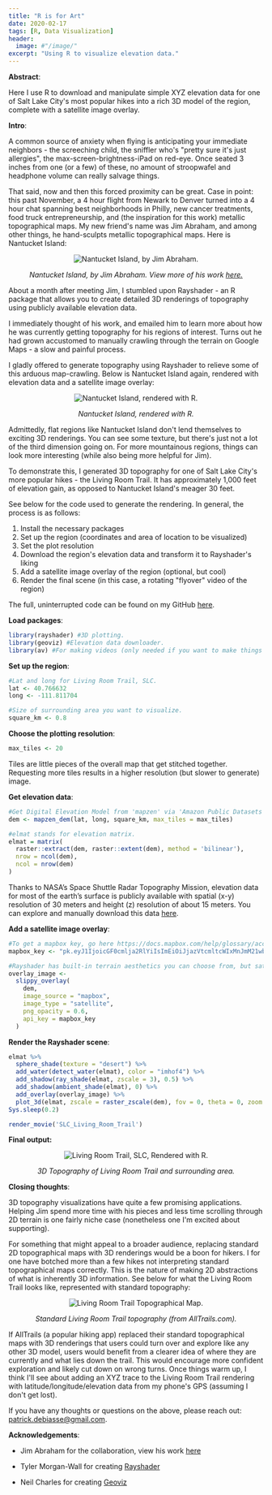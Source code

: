 ```yaml
---
title: "R is for Art"
date: 2020-02-17
tags: [R, Data Visualization]
header:
  image: #"/image/"
excerpt: "Using R to visualize elevation data."
---
```


**Abstract**:

Here I use R to download and manipulate simple XYZ elevation data for one of Salt Lake City's most popular hikes into a rich 3D model of the region, complete with a satellite image overlay.  

**Intro**:

A common source of anxiety when flying is anticipating your immediate neighbors - the screeching child, the sniffler who's "pretty sure it's just allergies", the max-screen-brightness-iPad on red-eye. Once seated 3 inches from one (or a few) of these, no amount of stroopwafel and headphone volume can really salvage things.  

That said, now and then this forced proximity can be great. Case in point: this past November,  a 4 hour flight from Newark to Denver turned into a 4 hour chat spanning best neighborhoods in Philly, new cancer treatments, food truck entrepreneurship, and (the inspiration for this work) metallic topographical maps. My new friend's name was Jim Abraham, and among other things, he hand-sculpts metallic topographical maps. Here is Nantucket Island:

<center>

<img src="{{ site.url }}{{ site.baseurl }}/assets/images/R_is_for_Art/1_Nantucket Island_metalic.PNG" alt="Nantucket Island, by Jim Abraham.">

</center>

<p style="text-align: center; font-style: italic;">Nantucket Island, by Jim Abraham. View more of his work <a href="https://www.abrahamartistry.com/">here.</a></p>

About a month after meeting Jim, I stumbled upon Rayshader - an R package that allows you to create detailed 3D renderings of topography using publicly available elevation data.

I immediately thought of his work, and emailed him to learn more about how he was currently getting topography for his regions of interest. Turns out he had grown accustomed to manually crawling through the terrain on Google Maps - a slow and painful process.

I gladly offered to generate topography using Rayshader to relieve some of this arduous map-crawling. Below is Nantucket Island again, rendered with elevation data and a satellite image overlay:

<center>

<img src="{{ site.url }}{{ site.baseurl }}/assets/images/R_is_for_Art/2_Nantucket Island_rendered.png" alt="Nantucket Island, rendered with R.">

</center>

<p style="text-align: center; font-style: italic;">Nantucket Island, rendered with R.</p>

Admittedly, flat regions like Nantucket Island don't lend themselves to exciting 3D renderings. You can see some texture, but there's just not a lot of the third dimension going on. For more mountainous regions, things can look more interesting (while also being more  helpful for Jim).

To demonstrate this, I generated 3D topography for one of Salt Lake City's more popular hikes - the Living Room Trail. It has approximately 1,000 feet of elevation gain, as opposed to Nantucket Island's meager 30 feet.  

See below for the code used to generate the rendering. In general, the process is as follows:
1. Install the necessary packages
2. Set up the region (coordinates and area of location to be visualized)
3. Set the plot resolution
4. Download the region's elevation data and transform it to Rayshader's liking
5. Add a satellite image overlay of the region (optional, but cool)
6. Render the final scene (in this case, a rotating "flyover" video of the region)

The full, uninterrupted code can be found on my GitHub [here](https://github.com/Patrick-DeBiasse/Topography-Visualizations).

**Load packages**:

``` r
library(rayshader) #3D plotting.
library(geoviz) #Elevation data downloader.
library(av) #For making videos (only needed if you want to make things like rotating GIFs).
```

**Set up the region**:

``` r
#Lat and long for Living Room Trail, SLC.
lat <- 40.766632
long <- -111.811704

#Size of surrounding area you want to visualize.
square_km <- 0.8
```

**Choose the plotting resolution**:

``` r
max_tiles <- 20
```
Tiles are little  pieces of the overall map that get stitched together. Requesting more tiles results in a higher resolution (but slower to generate) image.

**Get elevation data**:

``` r
#Get Digital Elevation Model from 'mapzen' via 'Amazon Public Datasets'.
dem <- mapzen_dem(lat, long, square_km, max_tiles = max_tiles)

#elmat stands for elevation matrix.
elmat = matrix(
  raster::extract(dem, raster::extent(dem), method = 'bilinear'),
  nrow = ncol(dem),
  ncol = nrow(dem)
)
```

Thanks to NASA’s Space Shuttle Radar Topography Mission, elevation data for most of the earth’s surface is
publicly available with spatial (x-y) resolution of 30 meters and height
(z) resolution of about 15 meters. You can explore and manually download
this data [here](https://www.usgs.gov/earthexplorer-0/).

**Add a satellite image overlay**:

``` r
#To get a mapbox key, go here https://docs.mapbox.com/help/glossary/access-token/.
mapbox_key <- "pk.eyJ1IjoicGF0cmlja2RlYiIsImEiOiJjazVtcmltcWIxMnJmM21wbDZkcHlzMzEwIn0.sAIvHarJXAc6VHgomtK2yQ"

#Rayshader has built-in terrain aesthetics you can choose from, but satellite images are more realistic:
overlay_image <-
  slippy_overlay(
    dem,
    image_source = "mapbox",
    image_type = "satellite",
    png_opacity = 0.6,
    api_key = mapbox_key
  )
```

**Render the Rayshader scene**:

``` r
elmat %>%
  sphere_shade(texture = "desert") %>%
  add_water(detect_water(elmat), color = "imhof4") %>%
  add_shadow(ray_shade(elmat, zscale = 3), 0.5) %>%
  add_shadow(ambient_shade(elmat), 0) %>%
  add_overlay(overlay_image) %>%
  plot_3d(elmat, zscale = raster_zscale(dem), fov = 0, theta = 0, zoom = 0.75, phi = 55, windowsize = c(1000, 800))
Sys.sleep(0.2)

render_movie('SLC_Living_Room_Trail')
```

**Final output:**

<center>

<img src="{{ site.url }}{{ site.baseurl }}/assets/images/R_is_for_Art/3_livingroomtrail_onerotation_reduced.gif" alt="Living Room Trail, SLC, Rendered with R.">

</center>

<p style="text-align: center; font-style: italic;">3D Topography of Living Room Trail and surrounding area.</p>

**Closing thoughts**:

3D topography visualizations have quite a few promising applications. Helping Jim spend more time with his pieces and less time scrolling through 2D terrain is one fairly niche case (nonetheless one I'm excited about supporting).

For something that might appeal to a broader audience, replacing standard 2D topographical maps with 3D renderings would be a boon for hikers. I for one have botched more than a few hikes not interpreting standard topographical maps correctly. This is the nature of making 2D abstractions of what is inherently 3D information. See below for what the Living Room Trail looks like, represented with standard topography:

<center>

<img src="{{ site.url }}{{ site.baseurl }}/assets/images/R_is_for_Art/4_living room trail_topography.PNG" alt="Living Room Trail Topographical Map.">

</center>

<p style="text-align: center; font-style: italic;">Standard Living Room Trail topography (from AllTrails.com).</p>

If AllTrails (a popular hiking app) replaced their standard topographical maps with 3D renderings that users could turn over and explore like any other 3D model, users would benefit from a clearer idea of where they are currently and what lies down the trail. This would encourage more confident exploration and likely cut down on wrong turns. Once things warm up, I think I'll see about adding an XYZ trace to the Living Room Trail rendering with latitude/longitude/elevation data from my phone's GPS (assuming I don't get lost).   

If you have any thoughts or questions on the above, please reach out:  [patrick.debiasse@gmail.com](patrick.debiasse@gmail.com).

**Acknowledgements**:

-   Jim Abraham for the collaboration, view his work
    [here](https://www.abrahamartistry.com/)

-   Tyler Morgan-Wall for creating
    [Rayshader](https://www.rayshader.com/)

-   Neil Charles for creating
    [Geoviz](https://cran.r-project.org/web/packages/geoviz/index.html)
